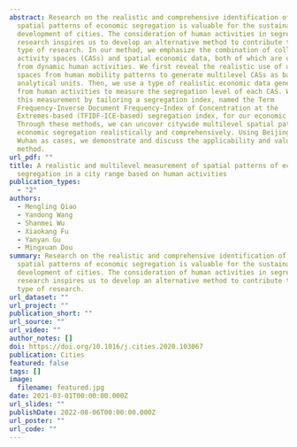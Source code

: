 ```yaml
---
abstract: Research on the realistic and comprehensive identification of citywide
  spatial patterns of economic segregation is valuable for the sustainable
  development of cities. The consideration of human activities in segregation
  research inspires us to develop an alternative method to contribute to this
  type of research. In our method, we emphasize the combination of collective
  activity spaces (CASs) and spatial economic data, both of which are obtained
  from dynamic human activities. We first reveal the realistic use of urban
  spaces from human mobility patterns to generate multilevel CASs as basic
  analytical units. Then, we use a type of realistic economic data generated
  from human activities to measure the segregation level of each CAS. We realize
  this measurement by tailoring a segregation index, named the Term
  Frequency-Inverse Document Frequency-Index of Concentration at the
  Extremes-based (TFIDF-ICE-based) segregation index, for our economic data.
  Through these methods, we can uncover citywide multilevel spatial patterns of
  economic segregation realistically and comprehensively. Using Beijing and
  Wuhan as cases, we demonstrate and discuss the applicability and value of our
  method.
url_pdf: ""
title: A realistic and multilevel measurement of spatial patterns of economic
  segregation in a city range based on human activities
publication_types:
  - "2"
authors:
  - Mengling Qiao
  - Yandong Wang
  - Shanmei Wu
  - Xiaokang Fu
  - Yanyan Gu
  - Mingxuan Dou
summary: Research on the realistic and comprehensive identification of citywide
  spatial patterns of economic segregation is valuable for the sustainable
  development of cities. The consideration of human activities in segregation
  research inspires us to develop an alternative method to contribute to this
  type of research.
url_dataset: ""
url_project: ""
publication_short: ""
url_source: ""
url_video: ""
author_notes: []
doi: https://doi.org/10.1016/j.cities.2020.103067
publication: Cities
featured: false
tags: []
image:
  filename: featured.jpg
date: 2021-03-01T00:00:00.000Z
url_slides: ""
publishDate: 2022-08-06T00:00:00.000Z
url_poster: ""
url_code: ""
---
```

<!-- {{% callout note %}}
Click the \_Cite\_ button above to demo the feature to enable visitors to import publication metadata into their reference management software.
{{% /callout %}}

{{% callout note %}}
Create your slides in Markdown - click the \_Slides\_ button to check out the example.
{{% /callout %}}

Supplementary notes can be added here, including \[code, math, and images](https://wowchemy.com/docs/writing-markdown-latex/). -->
